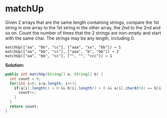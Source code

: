 # matchUp

Given 2 arrays that are the same length containing strings, compare the 1st string in one array to the 1st string in the other array, the 2nd to the 2nd and so on. Count the number of times that the 2 strings are non-empty and start with the same char. The strings may be any length, including 0.

```
matchUp(["aa", "bb", "cc"], ["aaa", "xx", "bb"]) → 1
matchUp(["aa", "bb", "cc"], ["aaa", "b", "bb"]) → 2
matchUp(["aa", "bb", "cc"], ["", "", "ccc"]) → 1
```

**Solution:**

```java
public int matchUp(String[] a, String[] b) {
  int count = 0;
  for(int i=0; i<a.length; i++){
    if(a[i].length() > 0 && b[i].length() > 0 && a[i].charAt(0) == b[i].charAt(0)){
      count++;
    }
  }
  return count;
}
```